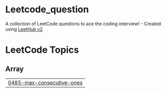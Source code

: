 # Leetcode_question
A collection of LeetCode questions to ace the coding interview! - Created using [LeetHub v2](https://github.com/arunbhardwaj/LeetHub-2.0)

<!---LeetCode Topics Start-->
# LeetCode Topics
## Array
|  |
| ------- |
| [0485-max-consecutive-ones](https://github.com/AvishiktaDutta/Leetcode_question/tree/master/0485-max-consecutive-ones) |
<!---LeetCode Topics End-->